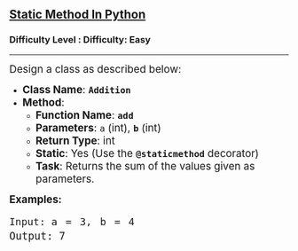 <h2><a href="https://www.geeksforgeeks.org/problems/static-method-in-python/1?page=1&difficulty=Basic,Easy,Hard&status=unsolved&sortBy=accuracy">Static Method In Python</a></h2><h3>Difficulty Level : Difficulty: Easy</h3><hr><div class="problems_problem_content__Xm_eO"><p><span style="font-size: 14pt;">Design a class as described below:</span></p>
<ul>
<li><span style="font-size: 14pt;"><strong>Class Name</strong>: <strong><code>Addition</code></strong></span></li>
<li><span style="font-size: 14pt;"><strong>Method</strong>:</span>
<ul>
<li><span style="font-size: 14pt;"><strong>Function Name</strong>: <strong><code>add</code></strong></span></li>
<li><span style="font-size: 14pt;"><strong>Parameters</strong>: <code>a</code> (int), <code><strong>b</strong></code> (int)</span></li>
<li><span style="font-size: 14pt;"><strong>Return Type</strong>: int</span></li>
<li><span style="font-size: 14pt;"><strong>Static</strong>: Yes (Use the <code><strong>@staticmethod</strong></code> decorator)</span></li>
<li><span style="font-size: 14pt;"><strong>Task</strong>: Returns the sum of the values given as parameters.</span></li>
</ul>
</li>
</ul>
<p><strong><span style="font-size: 14pt;">Examples:</span></strong></p>
<pre><span style="box-sizing: border-box; line-height: 1.7em; font-size: 18px; font-family: var(--gfg-font-primary) !important; color: var(--text-color) !important;">Input: </span><span style="word-spacing: 4px; white-space: break-spaces; box-sizing: border-box; line-height: 1.7em; font-size: 18px; color: var(--text-color) !important; font-family: var(--gfg-font-primary) !important;">a = 3, b = 4<br></span><span style="font-size: 14pt;">Output: <span style="color: var(--text-color); font-family: var(--gfg-font-primary); word-spacing: 4px; white-space: break-spaces;">7</span></span></pre></div>
